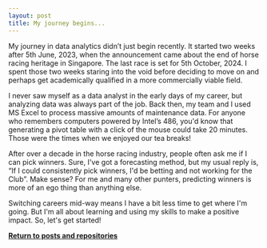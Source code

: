 ```yaml
---
layout: post
title: My journey begins...
---
```


My journey in data analytics didn’t just begin recently. It started two weeks after 5th June, 2023, when the announcement came about the end of horse racing heritage in Singapore. The last race is set for 5th October, 2024. I spent those two weeks staring into the void before deciding to move on and perhaps get academically qualified in a more commercially viable field.

I never saw myself as a data analyst in the early days of my career, but analyzing data was always part of the job. Back then, my team and I used MS Excel to process massive amounts of maintenance data. For anyone who remembers computers powered by Intel’s 486, you'd know that generating a pivot table with a click of the mouse could take 20 minutes. Those were the times when we enjoyed our tea breaks!

After over a decade in the horse racing industry, people often ask me if I can pick winners. Sure, I've got a forecasting method, but my usual reply is, “If I could consistently pick winners, I'd be betting and not working for the Club”. Make sense? For me and many other punters, predicting winners is more of an ego thing than anything else.

Switching careers mid-way means I have a bit less time to get where I'm going. But I'm all about learning and using my skills to make a positive impact. So, let's get started!

<a style="font-weight:bold" href="https://KenYeoKP.github.io">Return to posts and repositories</a>
